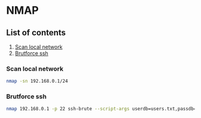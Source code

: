 # NMAP

## List of contents

1. [Scan local network](scan-local-network)
2. [Brutforce ssh](brutforce-ssh)

### Scan local network

```bash
nmap -sn 192.168.0.1/24
```

### Brutforce ssh

```bash
nmap 192.168.0.1 -p 22 ssh-brute --script-args userdb=users.txt,passdb=pssw.txt
```